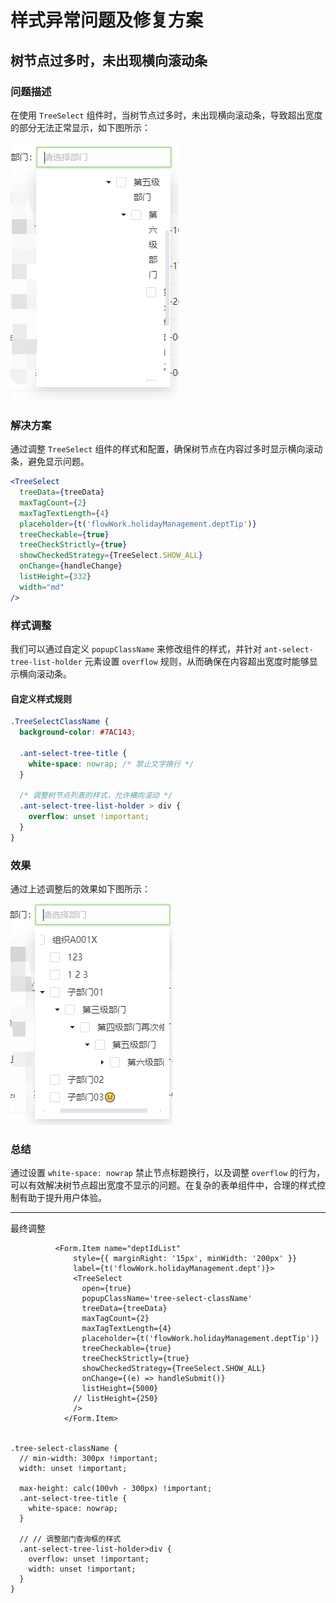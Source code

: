# 样式异常问题及修复方案

## 树节点过多时，未出现横向滚动条

### 问题描述

在使用 `TreeSelect` 组件时，当树节点过多时，未出现横向滚动条，导致超出宽度的部分无法正常显示，如下图所示：

![样式异常](附件/Snipaste_2024-10-22_15-30-47.png)

### 解决方案

通过调整 `TreeSelect` 组件的样式和配置，确保树节点在内容过多时显示横向滚动条，避免显示问题。

```jsx
<TreeSelect
  treeData={treeData}
  maxTagCount={2}
  maxTagTextLength={4}
  placeholder={t('flowWork.holidayManagement.deptTip')}
  treeCheckable={true}
  treeCheckStrictly={true}
  showCheckedStrategy={TreeSelect.SHOW_ALL}
  onChange={handleChange}
  listHeight={332}
  width="md"
/>
```

### 样式调整

我们可以通过自定义 `popupClassName` 来修改组件的样式，并针对 `ant-select-tree-list-holder` 元素设置 `overflow` 规则，从而确保在内容超出宽度时能够显示横向滚动条。

#### 自定义样式规则

```css
.TreeSelectClassName {
  background-color: #7AC143;

  .ant-select-tree-title {
    white-space: nowrap; /* 禁止文字换行 */
  }

  /* 调整树节点列表的样式，允许横向滚动 */
  .ant-select-tree-list-holder > div {
    overflow: unset !important;
  }
}
```

### 效果

通过上述调整后的效果如下图所示：

![修复后效果](附件/Snipaste_2024-10-22_15-34-18.png)

### 总结

通过设置 `white-space: nowrap` 禁止节点标题换行，以及调整 `overflow` 的行为，可以有效解决树节点超出宽度不显示的问题。在复杂的表单组件中，合理的样式控制有助于提升用户体验。

---

最终调整

```
          <Form.Item name="deptIdList"
              style={{ marginRight: '15px', minWidth: '200px' }}
              label={t('flowWork.holidayManagement.dept')}>
              <TreeSelect
                open={true}
                popupClassName='tree-select-className'
                treeData={treeData}
                maxTagCount={2}
                maxTagTextLength={4}
                placeholder={t('flowWork.holidayManagement.deptTip')}
                treeCheckable={true}
                treeCheckStrictly={true}
                showCheckedStrategy={TreeSelect.SHOW_ALL}
                onChange={(e) => handleSubmit()}
                listHeight={5000}
              // listHeight={250}
              />
            </Form.Item>


.tree-select-className {
  // min-width: 300px !important;
  width: unset !important;

  max-height: calc(100vh - 300px) !important;
  .ant-select-tree-title {
    white-space: nowrap;
  }

  // // 调整部门查询框的样式
  .ant-select-tree-list-holder>div {
    overflow: unset !important;
    width: unset !important;
  }
}
```
